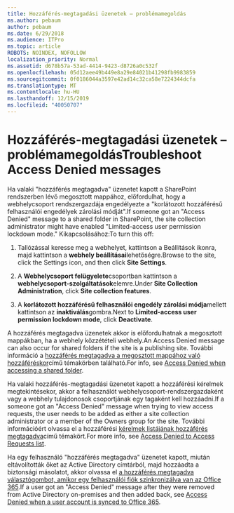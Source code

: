 ```yaml
---
title: Hozzáférés-megtagadási üzenetek – problémamegoldás
ms.author: pebaum
author: pebaum
ms.date: 6/29/2018
ms.audience: ITPro
ms.topic: article
ROBOTS: NOINDEX, NOFOLLOW
localization_priority: Normal
ms.assetid: d678b57a-53ad-4414-9423-d8726a0c532f
ms.openlocfilehash: 05d12aee49b449e8a29e84021b41298fb9983859
ms.sourcegitcommit: 0f0186044a3597e42ad14c32ca58e7224344dcfa
ms.translationtype: MT
ms.contentlocale: hu-HU
ms.lasthandoff: 12/15/2019
ms.locfileid: "40050707"
---
```

# <a name="troubleshoot-access-denied-messages"></a><span data-ttu-id="44ce8-102">Hozzáférés-megtagadási üzenetek – problémamegoldás</span><span class="sxs-lookup"><span data-stu-id="44ce8-102">Troubleshoot Access Denied messages</span></span>

<span data-ttu-id="44ce8-103">Ha valaki "hozzáférés megtagadva" üzenetet kapott a SharePoint rendszerben lévő megosztott mappához, előfordulhat, hogy a webhelycsoport rendszergazdája engedélyezte a "korlátozott hozzáférésű felhasználói engedélyek zárolási módját".</span><span class="sxs-lookup"><span data-stu-id="44ce8-103">If someone got an "Access Denied" message to a shared folder in SharePoint, the site collection administrator might have enabled "Limited-access user permission lockdown mode."</span></span> <span data-ttu-id="44ce8-104">Kikapcsolásához:</span><span class="sxs-lookup"><span data-stu-id="44ce8-104">To turn this off:</span></span> 
  
1. <span data-ttu-id="44ce8-105">Tallózással keresse meg a webhelyet, kattintson a Beállítások ikonra, majd kattintson a **webhely beállításai**lehetőségre.</span><span class="sxs-lookup"><span data-stu-id="44ce8-105">Browse to the site, click the Settings icon, and then click **Site Settings**.</span></span>
    
2. <span data-ttu-id="44ce8-106">A **Webhelycsoport felügyelete**csoportban kattintson a **webhelycsoport-szolgáltatások**elemre.</span><span class="sxs-lookup"><span data-stu-id="44ce8-106">Under **Site Collection Administration**, click **Site collection features**.</span></span>
    
3. <span data-ttu-id="44ce8-107">A **korlátozott hozzáférésű felhasználói engedély zárolási módja**mellett kattintson az **inaktiválás**gombra.</span><span class="sxs-lookup"><span data-stu-id="44ce8-107">Next to **Limited-access user permission lockdown mode**, click **Deactivate**.</span></span>
    
<span data-ttu-id="44ce8-108">A hozzáférés megtagadva üzenetek akkor is előfordulhatnak a megosztott mappákban, ha a webhely közzétételi webhely.</span><span class="sxs-lookup"><span data-stu-id="44ce8-108">An Access Denied message can also occur for shared folders if the site is a publishing site.</span></span> <span data-ttu-id="44ce8-109">További információ a [hozzáférés megtagadva a megosztott mappához való hozzáféréskor](https://go.microsoft.com/fwlink/?linkid=2004317)című témakörben található.</span><span class="sxs-lookup"><span data-stu-id="44ce8-109">For info, see [Access Denied when accessing a shared folder](https://go.microsoft.com/fwlink/?linkid=2004317).</span></span>
  
<span data-ttu-id="44ce8-110">Ha valaki hozzáférés-megtagadási üzenetet kapott a hozzáférési kérelmek megtekintésekor, akkor a felhasználót webhelycsoport-rendszergazdaként vagy a webhely tulajdonosok csoportjának egy tagaként kell hozzáadni.</span><span class="sxs-lookup"><span data-stu-id="44ce8-110">If a someone got an "Access Denied" message when trying to view access requests, the user needs to be added as either a site collection administrator or a member of the Owners group for the site.</span></span> <span data-ttu-id="44ce8-111">További információért olvassa el a hozzáférési [kérelmek listájának hozzáférés megtagadva](https://go.microsoft.com/fwlink/?linkid=2004220)című témakört.</span><span class="sxs-lookup"><span data-stu-id="44ce8-111">For more info, see [Access Denied to Access Requests list](https://go.microsoft.com/fwlink/?linkid=2004220).</span></span>
  
<span data-ttu-id="44ce8-112">Ha egy felhasználó "hozzáférés megtagadva" üzenetet kapott, miután eltávolították őket az Active Directory címtárból, majd hozzáadta a biztonsági másolatot, akkor olvassa el [a hozzáférés megtagadva választógombot, amikor egy felhasználói fiók szinkronizálva van az Office 365](https://go.microsoft.com/fwlink/?linkid=2004318).</span><span class="sxs-lookup"><span data-stu-id="44ce8-112">If a user got an "Access Denied" message after they were removed from Active Directory on-premises and then added back, see [Access Denied when a user account is synced to Office 365](https://go.microsoft.com/fwlink/?linkid=2004318).</span></span>
  

